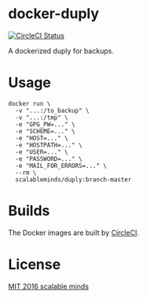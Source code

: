 # docker-duply

[![CircleCI Status](https://circleci.com/gh/scalableminds/docker-duply.svg?&style=shield)](https://circleci.com/gh/scalableminds/docker-duply)

A dockerized duply for backups.

# Usage

```
docker run \
  -v "...:/to_backup" \
  -v "...:/tmp" \
  -e "GPG_PW=..." \
  -e "SCHEME=..." \
  -e "HOST=..." \
  -e "HOSTPATH=..." \
  -e "USER=..." \
  -e "PASSWORD=..." \
  -e "MAIL_FOR_ERRORS=..." \
  --rm \
  scalableminds/duply:branch-master
```

# Builds

The Docker images are built by [CircleCI](https://circleci.com/gh/scalableminds/docker-duply).

# License

[MIT 2016 scalable minds](LICENSE.txt)
